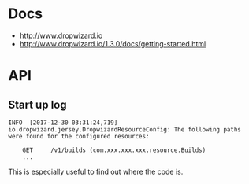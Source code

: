 # Docs
* http://www.dropwizard.io
* http://www.dropwizard.io/1.3.0/docs/getting-started.html



# API
## Start up log
```
INFO  [2017-12-30 03:31:24,719] io.dropwizard.jersey.DropwizardResourceConfig: The following paths were found for the configured resources:

    GET     /v1/builds (com.xxx.xxx.xxx.resource.Builds)
    ...
```
This is especially useful to find out where the code is.

